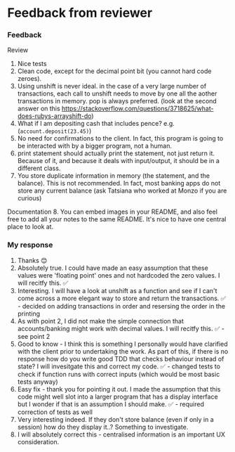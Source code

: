 # Feedback from reviewer

### Feedback

Review
1. Nice tests
2. Clean code, except for the decimal point bit (you cannot hard code zeroes).
3. Using unshift is never ideal. in the case of a very large number of transactions, each call to unshift needs to move by one all the aother transactions in memory. pop is always preferred. (look at the second answer on this https://stackoverflow.com/questions/3718625/what-does-rubys-arrayshift-do)
4. What if I am depositing cash that includes pence? e.g. (`account.deposit(23.45)`)
5. No need for confirmations to the client. In fact, this program is going to be interacted with by a bigger program, not a human.
6. print statement should actually print the statement, not just return it. Because of it, and because it deals with input/output, it should be in a different class.
7. You store duplicate information in memory (the statement, and the balance). This is not recommended. In fact, most banking apps do not store any current balance (ask Tatsiana who worked at Monzo if you are curious)

Documentation
8. You can embed images in your README, and also feel free to add all your notes to the same README. It's nice to have one central place to look at.

### My response

1. Thanks 😊
2. Absolutely true. I could have made an easy assumption that these values were 'floating point' ones and not hardcoded the zero values. I will recitfy this. ✅
3. Interesting. I will have a look at unshift as a function and see if I can't come across a more elegant way to store and return the transactions. ✅ - decided on adding transactions in order and resersing the order in the printing
4. As with point 2, I did not make the simple connection that accounts/banking might work with decimal values. I will recitfy this. ✅ - see point 2
5. Good to know - I think this is something I personally would have clarified with the client prior to undertaking the work. As part of this, if there is no response how do you write good TDD that checks behaviour instead of state? I will invesitgate this and correct my code. ✅ - changed tests to check if function runs with correct inputs (which would be most basic tests anyway)
6. Easy fix - thank you for pointing it out. I made the assumption that this code might well slot into a larger program that has a display interface but I wonder if that is an assumption I should make. ✅ - required correction of tests as well
7. Very interesting indeed. If they don't store balance (even if only in a session) how do they display it..? Something to investigate.
8. I will absolutely correct this - centralised information is an important UX consideration.
